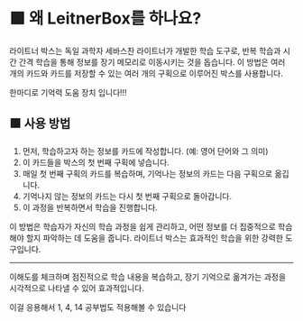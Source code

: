 # 🟩 왜 LeitnerBox를 하나요?

라이트너 박스는 독일 과학자 세바스찬 라이트너가 개발한 학습 도구로, 반복 학습과 시간 간격 학습을 통해 정보를 장기 메모리로 이동시키는 것을 돕습니다. 이 방법은 여러 개의 카드와 카드를 저장할 수 있는 여러 개의 구획으로 이루어진 박스를 사용합니다.

한마디로 기억력 도움 장치 입니다!!!



## 🟩 사용 방법

1. 먼저, 학습하고자 하는 정보를 카드에 작성합니다. (예: 영어 단어와 그 의미)
2. 이 카드들을 박스의 첫 번째 구획에 넣습니다.
3. 매일 첫 번째 구획의 카드를 복습하며, 기억나는 정보의 카드는 다음 구획으로 옮깁니다.
4. 기억나지 않는 정보의 카드는 다시 첫 번째 구획으로 돌아갑니다.
5. 이 과정을 반복하면서 학습을 진행합니다.

이 방법은 학습자가 자신의 학습 과정을 쉽게 관리하고, 어떤 정보를 더 집중적으로 학습해야 할지 파악하는 데 도움을 줍니다. 라이트너 박스는 효과적인 학습을 위한 강력한 도구입니다.

------

이해도를 체크하며 점진적으로 학습 내용을 복습하고, 장기 기억으로 옮겨가는 과정을 시각적으로 나타낼 수 있어 효과적입니다.



이걸 응용해서 1, 4, 14 공부법도 적용해볼 수 있습니다



